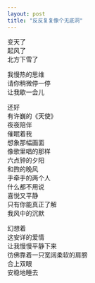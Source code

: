 ```yaml
---
layout: post
title: "反反复复像个无底洞"
---
```

变天了  
起风了  
北方下雪了  

我慢热的思维  
请你稍微停一停  
让我歇一会儿  

还好  
有许巍的《天使》  
夜夜陪伴  
催眠着我  
想象那幅画面  
像歌里唱的那样  
六点钟的夕阳  
和煦的晚风  
手牵手的两个人  
什么都不用说  
喜悦又平静  
只有你能真正了解  
我风中的沉默  

幻想着  
这安详的爱情  
让我慢慢平静下来  
彷佛靠着一只宽阔柔软的肩膀  
合上双眼  
安稳地睡去  




							  
		
